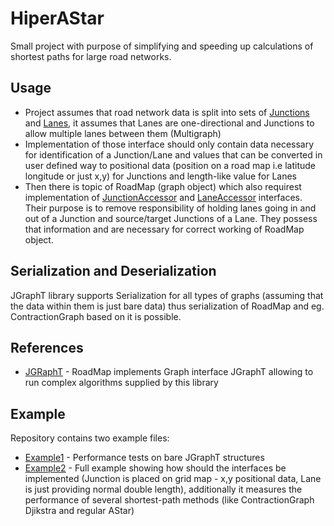 # HiperAStar

Small project with purpose of simplifying and speeding up calculations of shortest paths for large road networks.


## Usage
* Project assumes that road network data is split into sets of [Junctions](hiperastar/src/main/java/org/hiperastar/data/Junction.java) and [Lanes](hiperastar/src/main/java/org/hiperastar/data/Lane.java), it assumes that Lanes are one-directional and Junctions to allow multiple lanes between them (Multigraph) 
* Implementation of those interface should only contain data necessary for identification of a Junction/Lane and values that can be converted in user defined way to positional data (position on a road map i.e latitude longitude or just x,y) for Junctions and length-like value for Lanes
* Then there is topic of RoadMap (graph object) which also requirest implementation of [JunctionAccessor](hiperastar/src/main/java/org/hiperastar/data/JunctionAccessor.java) and [LaneAccessor](hiperastar/src/main/java/org/hiperastar/data/LaneAccessor.java) interfaces. Their purpose is to remove responsibility of holding lanes going in and out of a Junction and source/target Junctions of a Lane. They possess that information and are necessary for correct working of RoadMap object.

## Serialization and Deserialization

JGraphT library supports Serialization for all types of graphs (assuming that the data within them is just bare data) thus serialization of RoadMap and eg. ContractionGraph based on it is possible.

## References

* [JGRaphT](https://jgrapht.org/) - RoadMap implements Graph interface JGraphT allowing to run complex algorithms supplied by this library

## Example

Repository contains two example files:
* [Example1](hiperastar/src/main/java/org/hiperastar/examples/ExampleTest1.java) - Performance tests on bare JGraphT structures
* [Example2](hiperastar/src/main/java/org/hiperastar/examples/ExampleTest2.java) - Full example showing how should the interfaces be implemented (Junction is placed on grid map - x,y positional data, Lane is just providing normal double length), additionally it measures the performance of several shortest-path methods (like ContractionGraph Djikstra and regular AStar)
